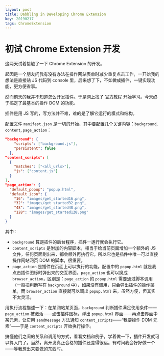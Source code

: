 ```yaml
---
layout: post
title: Dabbling in Developing Chrome Extension
key: 20190217
tags: ChromeExtension
---
```

# 初试 Chrome Extension 开发

这两天试着接触了一下 Chrome Extension 的开发。

起因是一个朋友问我有没有办法在操作网站表单时减少重复点击工作，一开始我的想法是直接贴 JS 代码到 console 里，后来想了下，不如做成插件，一键实现功能，更方便省事。

然而前天的我并不知道怎么开发插件。于是网上找了 [官方教程](https://developer.chrome.com/extensions/getstarted) 开始学习。今天终于搞定了最基本的操作 DOM 的功能。

插件是用 JS 写的，写方法并不难，难的是了解它运行的模式和结构。

<!--more-->

配置文件 `manifest.json` 是一切的开始，其中要配置几个关键内容：`background`, `content`, `page_action`：

```json
"background": {
    "scripts": ["background.js"],
    "persistent": false
  },
"content_scripts": [
  {
    "matches": ["<all_urls>"],
    "js": ["content.js"]
  }
],
"page_action": {
  "default_popup": "popup.html",
  "default_icon": {
    "16": "images/get_started16.png",
    "32": "images/get_started32.png",
    "48": "images/get_started48.png",
    "128": "images/get_started128.png"
  }
}
```

其中：

- `background` 算是插件的后台程序，插件一运行就会执行它。
- `content_scripts` 是附加的内容脚本，相当于给当前页面增加一个额外的 JS 文件，任何页面刷出来，都会额外再执行它，所以它也是插件中唯一可以直接操作网站网页 DOM 的脚本，很重要。
- `page_action` 是插件在页面上可以执行的功能，配置中的 `popup.html` 就是我点击插件图标时弹出来的交互界面。`page_action` 也可以换成 `browser_action`，区别是：`page_action` 的 `popup.html` 需要通过脚本调用（一般把判断写在 `background` 中），如果没有调用，只会弹出插件的操作菜单，而 `browser_action` 直接就可以调出 `popup.html` 来，虽然方便，但其实不太灵活。

用执行流程描述一下：在某网站某页面，`background` 判断插件满足使用条件—— `page_action` 被激活——点击插件图标，弹出 `popup.html` 界面——再点击界面中某元素，让它用 `sendMessage` 方法通知 `content_scripts`——“我要操作 DOM 元素”——于是 `content_scripts` 开始执行操作。 

搞懂他们之间的关系和调用的方式，看看文档和例子，学着做一下，插件开发就可以算入门了。当然，离开发真正合格的插件还差得很远。有时间我会好好做一个——等我想出来要做的东西时。
